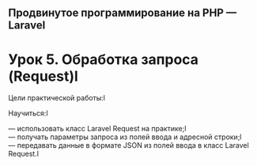 ## Продвинутое программирование на PHP — Laravel<br />
# Урок 5. Обработка запроса (Request)l<br />
Цели практической работы:l<br />

Научиться:l<br />

— использовать класс Laravel Request на практике;l<br />
— получать параметры запроса из полей ввода и адресной строки;l<br />
— передавать данные в формате JSON из полей ввода в класс Laravel Request.l<br />
